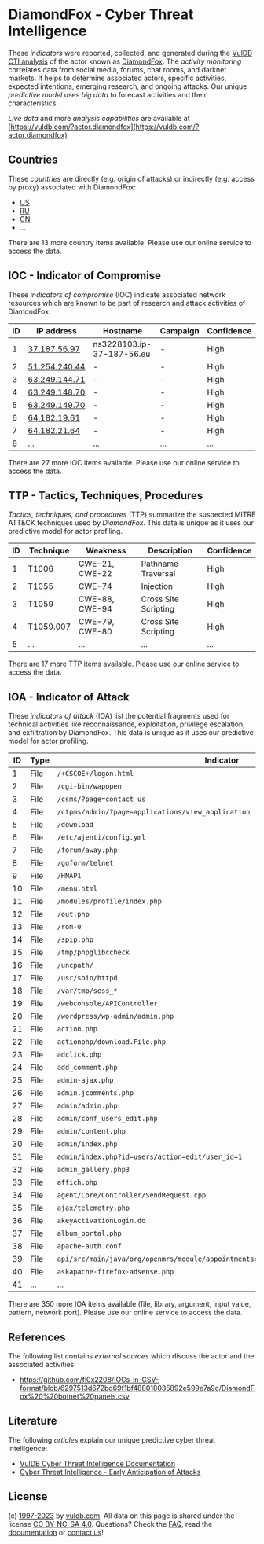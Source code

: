 # DiamondFox - Cyber Threat Intelligence

These _indicators_ were reported, collected, and generated during the [VulDB CTI analysis](https://vuldb.com/?kb.cti) of the actor known as [DiamondFox](https://vuldb.com/?actor.diamondfox). The _activity monitoring_ correlates data from social media, forums, chat rooms, and darknet markets. It helps to determine associated actors, specific activities, expected intentions, emerging research, and ongoing attacks. Our unique _predictive model_ uses _big data_ to forecast activities and their characteristics.

_Live data_ and more _analysis capabilities_ are available at [https://vuldb.com/?actor.diamondfox](https://vuldb.com/?actor.diamondfox)

## Countries

These _countries_ are directly (e.g. origin of attacks) or indirectly (e.g. access by proxy) associated with DiamondFox:

* [US](https://vuldb.com/?country.us)
* [RU](https://vuldb.com/?country.ru)
* [CN](https://vuldb.com/?country.cn)
* ...

There are 13 more country items available. Please use our online service to access the data.

## IOC - Indicator of Compromise

These _indicators of compromise_ (IOC) indicate associated network resources which are known to be part of research and attack activities of DiamondFox.

ID | IP address | Hostname | Campaign | Confidence
-- | ---------- | -------- | -------- | ----------
1 | [37.187.56.97](https://vuldb.com/?ip.37.187.56.97) | ns3228103.ip-37-187-56.eu | - | High
2 | [51.254.240.44](https://vuldb.com/?ip.51.254.240.44) | - | - | High
3 | [63.249.144.71](https://vuldb.com/?ip.63.249.144.71) | - | - | High
4 | [63.249.148.70](https://vuldb.com/?ip.63.249.148.70) | - | - | High
5 | [63.249.149.70](https://vuldb.com/?ip.63.249.149.70) | - | - | High
6 | [64.182.19.61](https://vuldb.com/?ip.64.182.19.61) | - | - | High
7 | [64.182.21.64](https://vuldb.com/?ip.64.182.21.64) | - | - | High
8 | ... | ... | ... | ...

There are 27 more IOC items available. Please use our online service to access the data.

## TTP - Tactics, Techniques, Procedures

_Tactics, techniques, and procedures_ (TTP) summarize the suspected MITRE ATT&CK techniques used by _DiamondFox_. This data is unique as it uses our predictive model for actor profiling.

ID | Technique | Weakness | Description | Confidence
-- | --------- | -------- | ----------- | ----------
1 | T1006 | CWE-21, CWE-22 | Pathname Traversal | High
2 | T1055 | CWE-74 | Injection | High
3 | T1059 | CWE-88, CWE-94 | Cross Site Scripting | High
4 | T1059.007 | CWE-79, CWE-80 | Cross Site Scripting | High
5 | ... | ... | ... | ...

There are 17 more TTP items available. Please use our online service to access the data.

## IOA - Indicator of Attack

These _indicators of attack_ (IOA) list the potential fragments used for technical activities like reconnaissance, exploitation, privilege escalation, and exfiltration by DiamondFox. This data is unique as it uses our predictive model for actor profiling.

ID | Type | Indicator | Confidence
-- | ---- | --------- | ----------
1 | File | `/+CSCOE+/logon.html` | High
2 | File | `/cgi-bin/wapopen` | High
3 | File | `/csms/?page=contact_us` | High
4 | File | `/ctpms/admin/?page=applications/view_application` | High
5 | File | `/download` | Medium
6 | File | `/etc/ajenti/config.yml` | High
7 | File | `/forum/away.php` | High
8 | File | `/goform/telnet` | High
9 | File | `/HNAP1` | Low
10 | File | `/menu.html` | Medium
11 | File | `/modules/profile/index.php` | High
12 | File | `/out.php` | Medium
13 | File | `/rom-0` | Low
14 | File | `/spip.php` | Medium
15 | File | `/tmp/phpglibccheck` | High
16 | File | `/uncpath/` | Medium
17 | File | `/usr/sbin/httpd` | High
18 | File | `/var/tmp/sess_*` | High
19 | File | `/webconsole/APIController` | High
20 | File | `/wordpress/wp-admin/admin.php` | High
21 | File | `action.php` | Medium
22 | File | `actionphp/download.File.php` | High
23 | File | `adclick.php` | Medium
24 | File | `add_comment.php` | High
25 | File | `admin-ajax.php` | High
26 | File | `admin.jcomments.php` | High
27 | File | `admin/admin.php` | High
28 | File | `admin/conf_users_edit.php` | High
29 | File | `admin/content.php` | High
30 | File | `admin/index.php` | High
31 | File | `admin/index.php?id=users/action=edit/user_id=1` | High
32 | File | `admin_gallery.php3` | High
33 | File | `affich.php` | Medium
34 | File | `agent/Core/Controller/SendRequest.cpp` | High
35 | File | `ajax/telemetry.php` | High
36 | File | `akeyActivationLogin.do` | High
37 | File | `album_portal.php` | High
38 | File | `apache-auth.conf` | High
39 | File | `api/src/main/java/org/openmrs/module/appointmentscheduling/AppointmentRequest.java` | High
40 | File | `askapache-firefox-adsense.php` | High
41 | ... | ... | ...

There are 350 more IOA items available (file, library, argument, input value, pattern, network port). Please use our online service to access the data.

## References

The following list contains _external sources_ which discuss the actor and the associated activities:

* https://github.com/fl0x2208/IOCs-in-CSV-format/blob/6297513d672bd69f1bf488018035892e599e7a9c/DiamondFox%20%20botnet%20panels.csv

## Literature

The following _articles_ explain our unique predictive cyber threat intelligence:

* [VulDB Cyber Threat Intelligence Documentation](https://vuldb.com/?kb.cti)
* [Cyber Threat Intelligence - Early Anticipation of Attacks](https://www.scip.ch/en/?labs.20201022)

## License

(c) [1997-2023](https://vuldb.com/?kb.changelog) by [vuldb.com](https://vuldb.com/?kb.about). All data on this page is shared under the license [CC BY-NC-SA 4.0](https://creativecommons.org/licenses/by-nc-sa/4.0/). Questions? Check the [FAQ](https://vuldb.com/?kb.faq), read the [documentation](https://vuldb.com/?kb) or [contact us](https://vuldb.com/?contact)!
